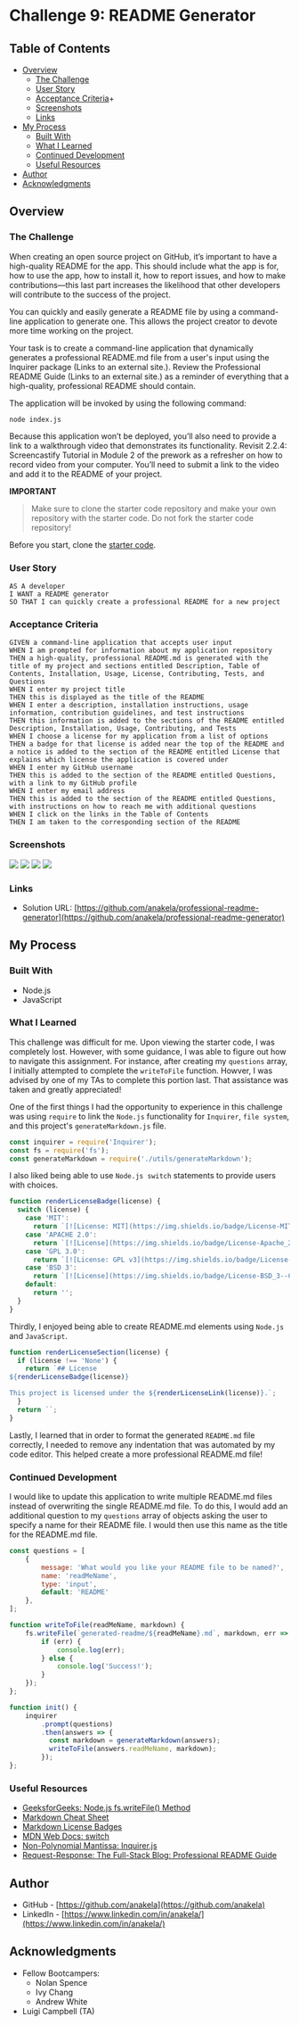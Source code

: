 # Challenge 9: README Generator

## Table of Contents

- [Overview](#overview)
  - [The Challenge](#the-challenge)
  - [User Story](#user-story)
  - [Acceptance Criteria](#acceptance-criteria)+
  - [Screenshots](#screenshots)
  - [Links](#links)
- [My Process](#my-process)
  - [Built With](#built-with)
  - [What I Learned](#what-i-learned)
  - [Continued Development](#continued-development)
  - [Useful Resources](#useful-resources)
- [Author](#author)
- [Acknowledgments](#acknowledgments)

## Overview

### The Challenge

When creating an open source project on GitHub, it’s important to have a high-quality README for the app. This should include what the app is for, how to use the app, how to install it, how to report issues, and how to make contributions—this last part increases the likelihood that other developers will contribute to the success of the project.

You can quickly and easily generate a README file by using a command-line application to generate one. This allows the project creator to devote more time working on the project.

Your task is to create a command-line application that dynamically generates a professional README.md file from a user's input using the Inquirer package (Links to an external site.). Review the Professional README Guide (Links to an external site.) as a reminder of everything that a high-quality, professional README should contain.

The application will be invoked by using the following command:

`node index.js`

Because this application won’t be deployed, you’ll also need to provide a link to a walkthrough video that demonstrates its functionality. Revisit 2.2.4: Screencastify Tutorial in Module 2 of the prework as a refresher on how to record video from your computer. You’ll need to submit a link to the video and add it to the README of your project.

**IMPORTANT**
> Make sure to clone the starter code repository and make your own repository with the starter code. Do not fork the starter code repository!

Before you start, clone the [starter code](https://github.com/coding-boot-camp/potential-enigma).

### User Story

```
AS A developer
I WANT a README generator
SO THAT I can quickly create a professional README for a new project
```

### Acceptance Criteria

```
GIVEN a command-line application that accepts user input
WHEN I am prompted for information about my application repository
THEN a high-quality, professional README.md is generated with the title of my project and sections entitled Description, Table of Contents, Installation, Usage, License, Contributing, Tests, and Questions
WHEN I enter my project title
THEN this is displayed as the title of the README
WHEN I enter a description, installation instructions, usage information, contribution guidelines, and test instructions
THEN this information is added to the sections of the README entitled Description, Installation, Usage, Contributing, and Tests
WHEN I choose a license for my application from a list of options
THEN a badge for that license is added near the top of the README and a notice is added to the section of the README entitled License that explains which license the application is covered under
WHEN I enter my GitHub username
THEN this is added to the section of the README entitled Questions, with a link to my GitHub profile
WHEN I enter my email address
THEN this is added to the section of the README entitled Questions, with instructions on how to reach me with additional questions
WHEN I click on the links in the Table of Contents
THEN I am taken to the corresponding section of the README
```

### Screenshots

![](./images/soto-challenge9-readme-recording.gif)
![](./images/readme-generator-screenshot.png)
![](./images/github-link-screenshot.png)
![](./images/email-link-screenshot.png)

### Links

- Solution URL: [https://github.com/anakela/professional-readme-generator](https://github.com/anakela/professional-readme-generator)

## My Process

### Built With

- Node.js
- JavaScript

### What I Learned

This challenge was difficult for me.  Upon viewing the starter code, I was completely lost.  However, with some guidance, I was able to figure out how to navigate this assignment.  For instance, after creating my `questions` array, I initially attempted to complete the `writeToFile` function.  Howver, I was advised by one of my TAs to complete this portion last.  That assistance was taken and greatly appreciated!

One of the first things I had the opportunity to experience in this challenge was using `require` to link the `Node.js` functionality for `Inquirer`, `file system`, and this project's `generateMarkdown.js` file.

```JavaScript
const inquirer = require('Inquirer');
const fs = require('fs');
const generateMarkdown = require('./utils/generateMarkdown');
```

I also liked being able to use `Node.js switch` statements to provide users with choices.

```JavaScript
function renderLicenseBadge(license) {
  switch (license) {
    case 'MIT': 
      return `[![License: MIT](https://img.shields.io/badge/License-MIT-yellow.svg)](https://opensource.org/licenses/MIT)`;
    case 'APACHE 2.0':
      return `[![License](https://img.shields.io/badge/License-Apache_2.0-blue.svg)](https://opensource.org/licenses/Apache-2.0)`;
    case 'GPL 3.0':
      return `[![License: GPL v3](https://img.shields.io/badge/License-GPLv3-blue.svg)](https://www.gnu.org/licenses/gpl-3.0)`;
    case 'BSD 3':
      return `[![License](https://img.shields.io/badge/License-BSD_3--Clause-blue.svg)](https://opensource.org/licenses/BSD-3-Clause)`;
    default:
      return '';
  }
}
```

Thirdly, I enjoyed being able to create README.md elements using `Node.js` and `JavaScript`.

```JavaScript
function renderLicenseSection(license) {
  if (license !== 'None') {
    return `## License  
${renderLicenseBadge(license)}

This project is licensed under the ${renderLicenseLink(license)}.`;
  }
  return ``;
}
```

Lastly, I learned that in order to format the generated `README.md` file correctly, I needed to remove any indentation that was automated by my code editor.  This helped create a more professional README.md file!

### Continued Development

I would like to update this application to write multiple README.md files instead of overwriting the single README.md file.  To do this, I would add an additional question to my `questions` array of objects asking the user to specify a name for their README file.  I would then use this name as the title for the README.md file.

```JavaScript
const questions = [
    {
        message: 'What would you like your README file to be named?',
        name: 'readMeName',
        type: 'input',
        default: 'README'
    },
];
```

```JavaScript
function writeToFile(readMeName, markdown) {
    fs.writeFile(`generated-readme/${readMeName}.md`, markdown, err => {
        if (err) {
            console.log(err);
        } else {
            console.log('Success!');
        }
    });
};
```

```JavaScript
function init() {
    inquirer
        .prompt(questions)
        .then(answers => {
          const markdown = generateMarkdown(answers);
          writeToFile(answers.readMeName, markdown);
        });
};
```

### Useful Resources

- [GeeksforGeeks: Node.js fs.writeFile() Method](https://www.geeksforgeeks.org/node-js-fs-writefile-method/)
- [Markdown Cheat Sheet](https://www.markdownguide.org/cheat-sheet/)
- [Markdown License Badges](https://gist.github.com/lukas-h/2a5d00690736b4c3a7ba)
- [MDN Web Docs: switch](https://developer.mozilla.org/en-US/docs/Web/JavaScript/Reference/Statements/switch)
- [Non-Polynomial Mantissa: Inquirer.js](https://www.npmjs.com/package/inquirer#examples)
- [Request-Response: The Full-Stack Blog: Professional README Guide](https://coding-boot-camp.github.io/full-stack/github/professional-readme-guide)

## Author

- GitHub - [https://github.com/anakela](https://github.com/anakela)
- LinkedIn - [https://www.linkedin.com/in/anakela/](https://www.linkedin.com/in/anakela/)

## Acknowledgments

- Fellow Bootcampers:
    - Nolan Spence
    - Ivy Chang
    - Andrew White
- Luigi Campbell (TA)